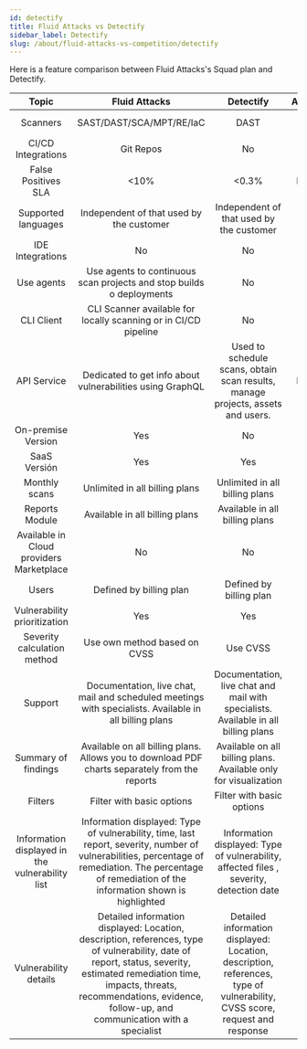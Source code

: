 ```yaml
---
id: detectify
title: Fluid Attacks vs Detectify
sidebar_label: Detectify
slug: /about/fluid-attacks-vs-competition/detectify
---
```


Here is a feature comparison
between Fluid Attacks's Squad plan and Detectify.

|                    **Topic**                    |                                                                                                                        **Fluid Attacks**                                                                                                                       |                                                        **Detectify**                                                        | **Advantage** |
|:-----------------------------------------------:|:------------------------------------------------------------------------------------------------------------------------------------------------------------------------------------------------------------------------------------------------------:|:---------------------------------------------------------------------------------------------------------------------------:|:-------------:|
| Scanners                                        | SAST/DAST/SCA/MPT/RE/IaC                                                                                                                                                                                                                               | DAST                                                                                                                        | Fluid Attacks        |
| CI/CD Integrations                              | Git Repos                                                                                                                                                                                                                                              | No                                                                                                                          | Fluid Attacks        |
| False Positives SLA                             |                                                                                                                                                                                                                                                   <10% | <0.3%                                                                                                                       | Detectify     |
| Supported languages                             | Independent of that used by the customer                                                                                                                                                                                                               | Independent of that used by the customer                                                                                    | Similar       |
| IDE Integrations                                | No                                                                                                                                                                                                                                                     | No                                                                                                                          | Similar       |
| Use agents                                      | Use agents to continuous scan projects and stop builds o deployments                                                                                                                                                                                   | No                                                                                                                          | Fluid Attacks        |
| CLI Client                                      | CLI Scanner available for locally scanning or in CI/CD pipeline                                                                                                                                                                                        | No                                                                                                                          | Fluid Attacks        |
| API Service                                     | Dedicated to get info about vulnerabilities using GraphQL                                                                                                                                                                                              | Used to schedule scans, obtain scan results, manage projects,  assets and users.                                            | Detectify     |
| On-premise Version                              | Yes                                                                                                                                                                                                                                                    | No                                                                                                                          | Fluid Attacks        |
| SaaS Versión                                    | Yes                                                                                                                                                                                                                                                    | Yes                                                                                                                         | Similar       |
| Monthly scans                                   | Unlimited in all billing plans                                                                                                                                                                                                                         | Unlimited in all billing plans                                                                                              | Similar       |
| Reports Module                                  | Available in all billing plans                                                                                                                                                                                                                         | Available in all billing plans                                                                                              | Similar       |
| Available in Cloud providers Marketplace        | No                                                                                                                                                                                                                                                     | No                                                                                                                          | Similar       |
| Users                                           | Defined by billing plan                                                                                                                                                                                                                                | Defined by billing plan                                                                                                     | Similar       |
| Vulnerability prioritization                      | Yes                                                                                                                                                                                                                                                    | Yes                                                                                                                         | Similar       |
| Severity calculation method                     | Use own method based on CVSS                                                                                                                                                                                                                           | Use CVSS                                                                                                                    | Fluid Attacks        |
| Support                                         | Documentation, live chat, mail and scheduled meetings with specialists.  Available in all billing plans                                                                                                                                                | Documentation, live chat and mail with specialists. Available  in all billing plans                                         | Fluid Attacks        |
| Summary of findings                             | Available on all billing plans. Allows you to download PDF charts  separately from the reports                                                                                                                                                         | Available on all billing plans. Available only for visualization                                                            | Fluid Attacks        |
| Filters                                         | Filter with basic options                                                                                                                                                                                                                              | Filter with basic options                                                                                                   | Similar       |
| Information displayed in the vulnerability list | Information displayed: Type of vulnerability, time, last report,  severity, number of vulnerabilities, percentage of remediation.  The percentage of remediation of the information shown is highlighted                                               | Information displayed: Type of vulnerability, affected files ,  severity, detection date                                    | Fluid Attacks        |
| Vulnerability details                           | Detailed information displayed: Location, description, references,  type of vulnerability, date of report, status, severity, estimated  remediation time, impacts, threats, recommendations, evidence,  follow-up, and communication with a specialist | Detailed information displayed: Location, description,  references, type of vulnerability, CVSS score, request and response | Fluid Attacks        |
